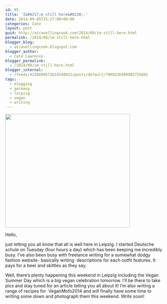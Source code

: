 ```yaml
---
id: 85
title: 'I&#8217;m still here&#8230;.'
date: 2014-09-05T15:27:00+00:00
categories: Cate
layout: post
guid: http://atravellingcook.com/2014/09/im-still-here.html
permalink: /2014/09/im-still-here.html
blogger_blog:
  - atravellingcook.blogspot.com
blogger_author:
  - Cate Lawrence
blogger_permalink:
  - /2014/09/im-still-here.html
blogger_internal:
  - /feeds/4126609572633548921/posts/default/7969336499902755692
tags:
  - blogging
  - germany
  - leipzig
  - vegan
  - writing
---
```


  <a  href="http://2.bp.blogspot.com/-XM-QbITwM9I/VAnIHyQ4ztI/AAAAAAAAJZg/CyFK4Fr_X9U/s1600/1386356-bigthumbnail.jpg"><img src="http://2.bp.blogspot.com/-XM-QbITwM9I/VAnIHyQ4ztI/AAAAAAAAJZg/CyFK4Fr_X9U/s1600/1386356-bigthumbnail.jpg" alt="" width="400" height="365" border="0" /></a>


Hello,
  
just letting you all know that all is well here in Leipzig. I started Deutsche schule on Tuesday (four hours a day) which has been keeping me incredibly busy. I&#8217;ve also been busy with freelance writing for a somewhat dodgy fashion website- basically writing  descriptions for each outfit features. It pays for a beer and skittles as they say.



Well, there&#8217;s plenty happening this weekend in Leipzig including the Vegan Summer Day which is a big vegan celebration tomorrow. I&#8217;ll be there to take pics and stay tuned for an article telling you all about it! I&#8217;m also writing a range of recipes for  VeganMofo2014 and will finally have some time to writing some down and photograph them this weekend. Write soon!